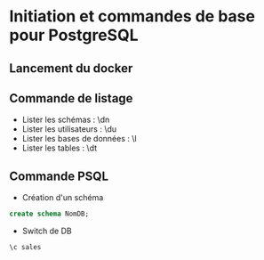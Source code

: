 # Initiation et commandes de base pour PostgreSQL

## Lancement du docker



## Commande de listage

- Lister les schémas : \dn
- Lister les utilisateurs : \du
- Lister les bases de données : \l
- Lister les tables : \dt

## Commande PSQL

- Création d'un schéma 
```SQL
create schema NomDB;
```

- Switch de DB
```bash
\c sales
```